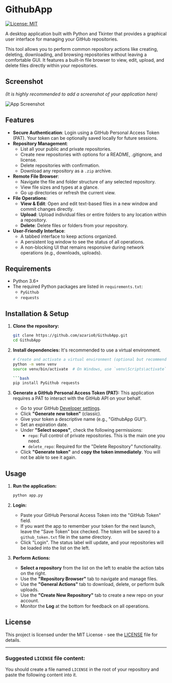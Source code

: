 # GithubApp

[![License: MIT](https://img.shields.io/badge/License-MIT-yellow.svg)](https://opensource.org/licenses/MIT)

A desktop application built with Python and Tkinter that provides a graphical user interface for managing your GitHub repositories.

This tool allows you to perform common repository actions like creating, deleting, downloading, and browsing repositories without leaving a comfortable GUI. It features a built-in file browser to view, edit, upload, and delete files directly within your repositories.

## Screenshot

*(It is highly recommended to add a screenshot of your application here)*

![App Screenshot](./screenshot.png)

## Features

-   **Secure Authentication**: Login using a GitHub Personal Access Token (PAT). Your token can be optionally saved locally for future sessions.
-   **Repository Management**:
    -   List all your public and private repositories.
    -   Create new repositories with options for a README, .gitignore, and license.
    -   Delete repositories with confirmation.
    -   Download any repository as a `.zip` archive.
-   **Remote File Browser**:
    -   Navigate the file and folder structure of any selected repository.
    -   View file sizes and types at a glance.
    -   Go up directories or refresh the current view.
-   **File Operations**:
    -   **View & Edit**: Open and edit text-based files in a new window and commit changes directly.
    -   **Upload**: Upload individual files or entire folders to any location within a repository.
    -   **Delete**: Delete files or folders from your repository.
-   **User-Friendly Interface**:
    -   A tabbed interface to keep actions organized.
    -   A persistent log window to see the status of all operations.
    -   A non-blocking UI that remains responsive during network operations (e.g., downloads, uploads).

## Requirements

-   Python 3.6+
-   The required Python packages are listed in `requirements.txt`:
    -   `PyGithub`
    -   `requests`

## Installation & Setup

1.  **Clone the repository:**
    ```bash
    git clone https://github.com/azario0/GithubApp.git
    cd GithubApp
    ```

2.  **Install dependencies:**
    It's recommended to use a virtual environment.
    ```bash
    # Create and activate a virtual environment (optional but recommended)
    python -m venv venv
    source venv/bin/activate  # On Windows, use `venv\Scripts\activate`

    ```bash
    pip install PyGithub requests
    ```

3.  **Generate a GitHub Personal Access Token (PAT):**
    This application requires a PAT to interact with the GitHub API on your behalf.
    -   Go to your GitHub [Developer settings](https://github.com/settings/tokens).
    -   Click **"Generate new token"** (classic).
    -   Give your token a descriptive name (e.g., "GithubApp GUI").
    -   Set an expiration date.
    -   Under **"Select scopes"**, check the following permissions:
        -   `repo`: Full control of private repositories. This is the main one you need.
        -   `delete_repo`: Required for the "Delete Repository" functionality.
    -   Click **"Generate token"** and **copy the token immediately**. You will not be able to see it again.

## Usage

1.  **Run the application:**
    ```bash
    python app.py
    ```

2.  **Login:**
    -   Paste your GitHub Personal Access Token into the "GitHub Token" field.
    -   If you want the app to remember your token for the next launch, leave the "Save Token" box checked. The token will be saved to a `github_token.txt` file in the same directory.
    -   Click "Login". The status label will update, and your repositories will be loaded into the list on the left.

3.  **Perform Actions:**
    -   **Select a repository** from the list on the left to enable the action tabs on the right.
    -   Use the **"Repository Browser"** tab to navigate and manage files.
    -   Use the **"General Actions"** tab to download, delete, or perform bulk uploads.
    -   Use the **"Create New Repository"** tab to create a new repo on your account.
    -   Monitor the **Log** at the bottom for feedback on all operations.

## License

This project is licensed under the MIT License - see the [LICENSE](LICENSE) file for details.

---

### Suggested `LICENSE` file content:

You should create a file named `LICENSE` in the root of your repository and paste the following content into it.

